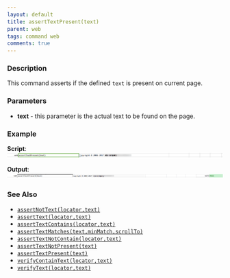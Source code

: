 ```yaml
---
layout: default
title: assertTextPresent(text)
parent: web
tags: command web
comments: true
---
```


### Description
This command asserts if the defined `text` is present on current page.


### Parameters
- **text** - this parameter is the actual text to be found on the page.


### Example
**Script**:<br/>
![](image/assertTextPresent_01.png)

**Output**:<br/>
![](image/assertTextPresent_02.png)


### See Also
- [`assertNotText(locator,text)`](assertNotText(locator,text))
- [`assertText(locator,text)`](assertText(locator,text))
- [`assertTextContains(locator,text)`](assertTextContains(locator,text))
- [`assertTextMatches(text,minMatch,scrollTo)`](assertTextMatches(text,minMatch,scrollTo))
- [`assertTextNotContain(locator,text)`](assertTextNotContain(locator,text))
- [`assertTextNotPresent(text)`](assertTextNotPresent(text))
- [`assertTextPresent(text)`](assertTextPresent(text))
- [`verifyContainText(locator,text)`](verifyContainText(locator,text))
- [`verifyText(locator,text)`](verifyText(locator,text).html)
